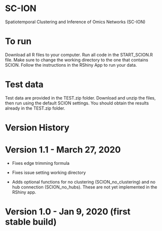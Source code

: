 # SC-ION
Spatiotemporal Clustering and Inference of Omics Networks (SC-ION)


# To run
Download all R files to your computer. Run all code in the START_SCION.R file. Make sure to change the working directory to the one that contains SCION. Follow the instructions in the RShiny App to run your data.

# Test data
Test data are provided in the TEST.zip folder. Download and unzip the files, then run using the default SCION settings. You should obtain the results already in the TEST.zip folder.

# Version History

# Version 1.1 - March 27, 2020

- Fixes edge trimming formula

- Fixes issue setting working directory

- Adds optional functions for no clustering (SCION_no_clustering) and no hub connection (SCION_no_hubs). These are not yet implemented in the RShiny app.

# Version 1.0 - Jan 9, 2020 (first stable build)

